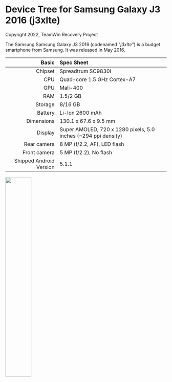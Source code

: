# Device Tree for Samsung Galaxy J3 2016 (j3xlte)

Copyright 2022, TeamWin Recovery Project

The Samsung Samsung Galaxy J3 2016 (codenamed _"j3xlte"_) is a budget smartphone from Samsung.
It was released in May 2016.

|                   Basic | Spec Sheet                                                     |
| ----------------------: | :------------------------------------------------------------- |
| Chipset                 | Spreadtrum SC9830I                                             |
| CPU                     | Quad-core 1.5 GHz Cortex-A7                                    |
| GPU                     | Mali-400                                                       |
| RAM                     | 1.5/2 GB                                                       |
| Storage                 | 8/16 GB                                                        |
| Battery                 | Li-Ion 2600 mAh                                                |
| Dimensions              | 130.1 x 67.6 x 9.5 mm                                          |
| Display                 | Super AMOLED, 720 x 1280 pixels, 5.0 inches (~294 ppi density) |
| Rear camera             | 8 MP (f/2.2, AF), LED flash                                    |
| Front camera            | 5 MP (f/2.2), No flash                                         |
| Shipped Android Version | 5.1.1                                                          |

<img src="https://user-images.githubusercontent.com/110818976/204040490-29a5b60c-4c72-4ea3-886e-ee592b31b218.png" width="40%">
